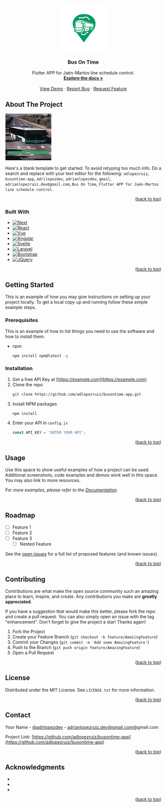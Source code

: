 <!-- Improved compatibility of back to top link: See: https://github.com/othneildrew/Best-README-Template/pull/73 -->
<a name="readme-top"></a>
<!--
*** Thanks for checking out the Best-README-Template. If you have a suggestion
*** that would make this better, please fork the repo and create a pull request
*** or simply open an issue with the tag "enhancement".
*** Don't forget to give the project a star!
*** Thanks again! Now go create something AMAZING! :D
-->

<!-- PROJECT LOGO -->
<br />
<div align="center">
  <a href="https://github.com/adlopezruiz/busontime-app">
    <img src="assets/images/logo_final.png" alt="Logo" width="150" height="150">
  </a>

<h3 align="center">Bus On Time</h3>

  <p align="center">
    Flutter APP for Jaén-Martos line schedule control.
    <br />
    <a href="https://github.com/adlopezruiz/busontime-app"><strong>Explore the docs »</strong></a>
    <br />
    <br />
    <a href="https://github.com/adlopezruiz/busontime-app">View Demo</a>
    ·
    <a href="https://github.com/adlopezruiz/busontime-app/issues">Report Bug</a>
    ·
    <a href="https://github.com/adlopezruiz/busontime-app/issues">Request Feature</a>
  </p>
</div>


<!-- ABOUT THE PROJECT -->
## About The Project

<img src="assets/images/bot.gif" alt="Logo" width="150" height="150">

Here's a blank template to get started: To avoid retyping too much info. Do a search and replace with your text editor for the following: `adlopezruiz`, `busontime-app`, `adrilopezdev`, `adrianlopezdev`, `gmail`, `adrianlopezruiz.dev@gmail.com`, `Bus On Time`, `Flutter APP for Jaén-Martos line schedule control.`

<p align="right">(<a href="#readme-top">back to top</a>)</p>



### Built With

* [![Next][Next.js]][Next-url]
* [![React][React.js]][React-url]
* [![Vue][Vue.js]][Vue-url]
* [![Angular][Angular.io]][Angular-url]
* [![Svelte][Svelte.dev]][Svelte-url]
* [![Laravel][Laravel.com]][Laravel-url]
* [![Bootstrap][Bootstrap.com]][Bootstrap-url]
* [![JQuery][JQuery.com]][JQuery-url]

<p align="right">(<a href="#readme-top">back to top</a>)</p>



<!-- GETTING STARTED -->
## Getting Started

This is an example of how you may give instructions on setting up your project locally.
To get a local copy up and running follow these simple example steps.

### Prerequisites

This is an example of how to list things you need to use the software and how to install them.
* npm
  ```sh
  npm install npm@latest -g
  ```

### Installation

1. Get a free API Key at [https://example.com](https://example.com)
2. Clone the repo
   ```sh
   git clone https://github.com/adlopezruiz/busontime-app.git
   ```
3. Install NPM packages
   ```sh
   npm install
   ```
4. Enter your API in `config.js`
   ```js
   const API_KEY = 'ENTER YOUR API';
   ```

<p align="right">(<a href="#readme-top">back to top</a>)</p>



<!-- USAGE EXAMPLES -->
## Usage

Use this space to show useful examples of how a project can be used. Additional screenshots, code examples and demos work well in this space. You may also link to more resources.

_For more examples, please refer to the [Documentation](https://example.com)_

<p align="right">(<a href="#readme-top">back to top</a>)</p>



<!-- ROADMAP -->
## Roadmap

- [ ] Feature 1
- [ ] Feature 2
- [ ] Feature 3
    - [ ] Nested Feature

See the [open issues](https://github.com/adlopezruiz/busontime-app/issues) for a full list of proposed features (and known issues).

<p align="right">(<a href="#readme-top">back to top</a>)</p>



<!-- CONTRIBUTING -->
## Contributing

Contributions are what make the open source community such an amazing place to learn, inspire, and create. Any contributions you make are **greatly appreciated**.

If you have a suggestion that would make this better, please fork the repo and create a pull request. You can also simply open an issue with the tag "enhancement".
Don't forget to give the project a star! Thanks again!

1. Fork the Project
2. Create your Feature Branch (`git checkout -b feature/AmazingFeature`)
3. Commit your Changes (`git commit -m 'Add some AmazingFeature'`)
4. Push to the Branch (`git push origin feature/AmazingFeature`)
5. Open a Pull Request

<p align="right">(<a href="#readme-top">back to top</a>)</p>



<!-- LICENSE -->
## License

Distributed under the MIT License. See `LICENSE.txt` for more information.

<p align="right">(<a href="#readme-top">back to top</a>)</p>



<!-- CONTACT -->
## Contact

Your Name - [@adrilopezdev](https://twitter.com/adrilopezdev) - adrianlopezruiz.dev@gmail.com@gmail.com

Project Link: [https://github.com/adlopezruiz/busontime-app](https://github.com/adlopezruiz/busontime-app)

<p align="right">(<a href="#readme-top">back to top</a>)</p>



<!-- ACKNOWLEDGMENTS -->
## Acknowledgments

* []()
* []()
* []()

<p align="right">(<a href="#readme-top">back to top</a>)</p>



<!-- MARKDOWN LINKS & IMAGES -->
<!-- https://www.markdownguide.org/basic-syntax/#reference-style-links -->
[contributors-shield]: https://img.shields.io/github/contributors/adlopezruiz/busontime-app.svg?style=for-the-badge
[contributors-url]: https://github.com/adlopezruiz/busontime-app/graphs/contributors
[forks-shield]: https://img.shields.io/github/forks/adlopezruiz/busontime-app.svg?style=for-the-badge
[forks-url]: https://github.com/adlopezruiz/busontime-app/network/members
[stars-shield]: https://img.shields.io/github/stars/adlopezruiz/busontime-app.svg?style=for-the-badge
[stars-url]: https://github.com/adlopezruiz/busontime-app/stargazers
[issues-shield]: https://img.shields.io/github/issues/adlopezruiz/busontime-app.svg?style=for-the-badge
[issues-url]: https://github.com/adlopezruiz/busontime-app/issues
[license-shield]: https://img.shields.io/github/license/adlopezruiz/busontime-app.svg?style=for-the-badge
[license-url]: https://github.com/adlopezruiz/busontime-app/blob/master/LICENSE.txt
[linkedin-shield]: https://img.shields.io/badge/-LinkedIn-black.svg?style=for-the-badge&logo=linkedin&colorB=555
[linkedin-url]: https://linkedin.com/in/adrianlopezdev
[product-screenshot]: images/screenshot.png
[Next.js]: https://img.shields.io/badge/next.js-000000?style=for-the-badge&logo=nextdotjs&logoColor=white
[Next-url]: https://nextjs.org/
[React.js]: https://img.shields.io/badge/React-20232A?style=for-the-badge&logo=react&logoColor=61DAFB
[React-url]: https://reactjs.org/
[Vue.js]: https://img.shields.io/badge/Vue.js-35495E?style=for-the-badge&logo=vuedotjs&logoColor=4FC08D
[Vue-url]: https://vuejs.org/
[Angular.io]: https://img.shields.io/badge/Angular-DD0031?style=for-the-badge&logo=angular&logoColor=white
[Angular-url]: https://angular.io/
[Svelte.dev]: https://img.shields.io/badge/Svelte-4A4A55?style=for-the-badge&logo=svelte&logoColor=FF3E00
[Svelte-url]: https://svelte.dev/
[Laravel.com]: https://img.shields.io/badge/Laravel-FF2D20?style=for-the-badge&logo=laravel&logoColor=white
[Laravel-url]: https://laravel.com
[Bootstrap.com]: https://img.shields.io/badge/Bootstrap-563D7C?style=for-the-badge&logo=bootstrap&logoColor=white
[Bootstrap-url]: https://getbootstrap.com
[JQuery.com]: https://img.shields.io/badge/jQuery-0769AD?style=for-the-badge&logo=jquery&logoColor=white
[JQuery-url]: https://jquery.com 
